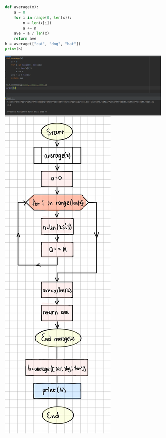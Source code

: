 ```.py
def average(x):
    a = 0
    for i in range(0, len(x)):
        n = len(x[i])
        a += n
    ave = a / len(x)
    return ave
h = average(["cat", "dog", "hat"])
print(h)

```
![](quiz12.png)
![](quiz12diagram.jpg)
